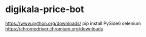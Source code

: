 # digikala-price-bot

https://www.python.org/downloads/
pip install PySide6 selenium
https://chromedriver.chromium.org/downloads
